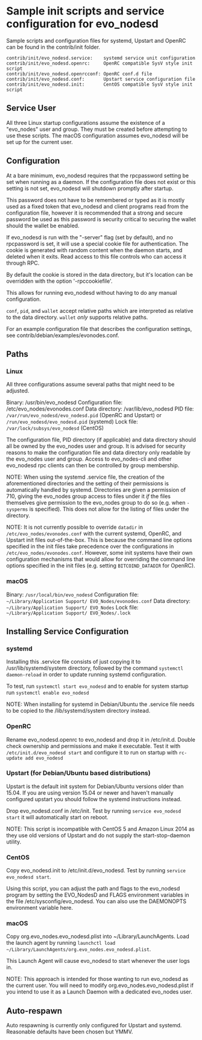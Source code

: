Sample init scripts and service configuration for evo_nodesd
==========================================================

Sample scripts and configuration files for systemd, Upstart and OpenRC
can be found in the contrib/init folder.

    contrib/init/evo_nodesd.service:    systemd service unit configuration
    contrib/init/evo_nodesd.openrc:     OpenRC compatible SysV style init script
    contrib/init/evo_nodesd.openrcconf: OpenRC conf.d file
    contrib/init/evo_nodesd.conf:       Upstart service configuration file
    contrib/init/evo_nodesd.init:       CentOS compatible SysV style init script

Service User
---------------------------------

All three Linux startup configurations assume the existence of a "evo_nodes" user
and group.  They must be created before attempting to use these scripts.
The macOS configuration assumes evo_nodesd will be set up for the current user.

Configuration
---------------------------------

At a bare minimum, evo_nodesd requires that the rpcpassword setting be set
when running as a daemon.  If the configuration file does not exist or this
setting is not set, evo_nodesd will shutdown promptly after startup.

This password does not have to be remembered or typed as it is mostly used
as a fixed token that evo_nodesd and client programs read from the configuration
file, however it is recommended that a strong and secure password be used
as this password is security critical to securing the wallet should the
wallet be enabled.

If evo_nodesd is run with the "-server" flag (set by default), and no rpcpassword is set,
it will use a special cookie file for authentication. The cookie is generated with random
content when the daemon starts, and deleted when it exits. Read access to this file
controls who can access it through RPC.

By default the cookie is stored in the data directory, but it's location can be overridden
with the option '-rpccookiefile'.

This allows for running evo_nodesd without having to do any manual configuration.

`conf`, `pid`, and `wallet` accept relative paths which are interpreted as
relative to the data directory. `wallet` *only* supports relative paths.

For an example configuration file that describes the configuration settings,
see contrib/debian/examples/evonodes.conf.

Paths
---------------------------------

### Linux

All three configurations assume several paths that might need to be adjusted.

Binary:              /usr/bin/evo_nodesd
Configuration file:  /etc/evo_nodes/evonodes.conf
Data directory:      /var/lib/evo_nodesd
PID file:            `/var/run/evo_nodesd/evo_nodesd.pid` (OpenRC and Upstart) or `/run/evo_nodesd/evo_nodesd.pid` (systemd)
Lock file:           `/var/lock/subsys/evo_nodesd` (CentOS)

The configuration file, PID directory (if applicable) and data directory
should all be owned by the evo_nodes user and group.  It is advised for security
reasons to make the configuration file and data directory only readable by the
evo_nodes user and group.  Access to evo_nodes-cli and other evo_nodesd rpc clients
can then be controlled by group membership.

NOTE: When using the systemd .service file, the creation of the aforementioned
directories and the setting of their permissions is automatically handled by
systemd. Directories are given a permission of 710, giving the evo_nodes group
access to files under it _if_ the files themselves give permission to the
evo_nodes group to do so (e.g. when `-sysperms` is specified). This does not allow
for the listing of files under the directory.

NOTE: It is not currently possible to override `datadir` in
`/etc/evo_nodes/evonodes.conf` with the current systemd, OpenRC, and Upstart init
files out-of-the-box. This is because the command line options specified in the
init files take precedence over the configurations in
`/etc/evo_nodes/evonodes.conf`. However, some init systems have their own
configuration mechanisms that would allow for overriding the command line
options specified in the init files (e.g. setting `BITCOIND_DATADIR` for
OpenRC).

### macOS

Binary:              `/usr/local/bin/evo_nodesd`
Configuration file:  `~/Library/Application Support/ EVO_Nodes/evonodes.conf`
Data directory:      `~/Library/Application Support/ EVO_Nodes`
Lock file:           `~/Library/Application Support/ EVO_Nodes/.lock`

Installing Service Configuration
-----------------------------------

### systemd

Installing this .service file consists of just copying it to
/usr/lib/systemd/system directory, followed by the command
`systemctl daemon-reload` in order to update running systemd configuration.

To test, run `systemctl start evo_nodesd` and to enable for system startup run
`systemctl enable evo_nodesd`

NOTE: When installing for systemd in Debian/Ubuntu the .service file needs to be copied to the /lib/systemd/system directory instead.

### OpenRC

Rename evo_nodesd.openrc to evo_nodesd and drop it in /etc/init.d.  Double
check ownership and permissions and make it executable.  Test it with
`/etc/init.d/evo_nodesd start` and configure it to run on startup with
`rc-update add evo_nodesd`

### Upstart (for Debian/Ubuntu based distributions)

Upstart is the default init system for Debian/Ubuntu versions older than 15.04. If you are using version 15.04 or newer and haven't manually configured upstart you should follow the systemd instructions instead.

Drop evo_nodesd.conf in /etc/init.  Test by running `service evo_nodesd start`
it will automatically start on reboot.

NOTE: This script is incompatible with CentOS 5 and Amazon Linux 2014 as they
use old versions of Upstart and do not supply the start-stop-daemon utility.

### CentOS

Copy evo_nodesd.init to /etc/init.d/evo_nodesd. Test by running `service evo_nodesd start`.

Using this script, you can adjust the path and flags to the evo_nodesd program by
setting the  EVO_NodesD and FLAGS environment variables in the file
/etc/sysconfig/evo_nodesd. You can also use the DAEMONOPTS environment variable here.

### macOS

Copy org.evo_nodes.evo_nodesd.plist into ~/Library/LaunchAgents. Load the launch agent by
running `launchctl load ~/Library/LaunchAgents/org.evo_nodes.evo_nodesd.plist`.

This Launch Agent will cause evo_nodesd to start whenever the user logs in.

NOTE: This approach is intended for those wanting to run evo_nodesd as the current user.
You will need to modify org.evo_nodes.evo_nodesd.plist if you intend to use it as a
Launch Daemon with a dedicated evo_nodes user.

Auto-respawn
-----------------------------------

Auto respawning is currently only configured for Upstart and systemd.
Reasonable defaults have been chosen but YMMV.
